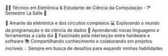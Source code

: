 👨‍💻 Técnico em Eletrônica & Estudante de Ciência da Computação - 1º Semestre La Salle 🚀

🔧 Amante da eletrônica e dos circuitos complexos
💻 Explorando o mundo da programação e da ciência de dados
🌱 Aprendendo novas linguagens e ferramentas a cada dia
🔬 Fascinado pela interseção entre hardware e software
📚 Compartilhando conhecimento e colaborando em projetos incríveis
💡 Sempre em busca de desafios para expandir minhas habilidades

<!---
vitorhanauer/vitorhanauer is a ✨ special ✨ repository because its `README.md` (this file) appears on your GitHub profile.
You can click the Preview link to take a look at your changes.
--->
